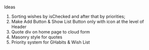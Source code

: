Ideas

1. Sorting wishes by isChecked and after that by priorities;
2. Make Add Button & Show List Button only with icon at the level of Header
3. Quote div on home page to cloud form
4. Masonry style for quotes
5. Priority system for GHabits & Wish List
